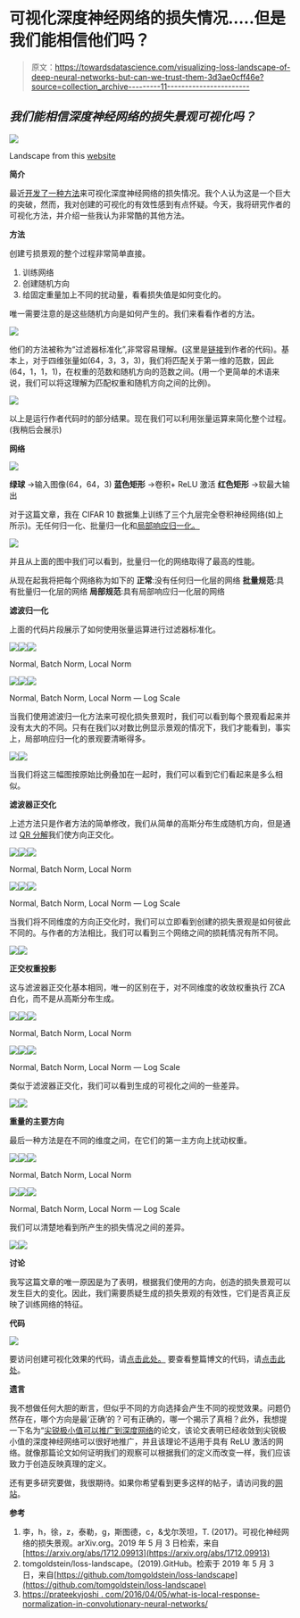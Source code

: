 # 可视化深度神经网络的损失情况…..但是我们能相信他们吗？

> 原文：<https://towardsdatascience.com/visualizing-loss-landscape-of-deep-neural-networks-but-can-we-trust-them-3d3ae0cff46e?source=collection_archive---------11----------------------->

## ***我们能相信深度神经网络的损失景观可视化吗？***

![](img/8edbcdce9c49678516fb6be13f0c30cb.png)

Landscape from this [website](https://pixabay.com/illustrations/evening-sun-sunset-backlighting-55067/)

**简介**

最近[开发了一种方法](https://arxiv.org/abs/1712.09913)来可视化深度神经网络的损失情况。我个人认为这是一个巨大的突破，然而，我对创建的可视化的有效性感到有点怀疑。今天，我将研究作者的可视化方法，并介绍一些我认为非常酷的其他方法。

**方法**

创建亏损景观的整个过程非常简单直接。

1.  训练网络
2.  创建随机方向
3.  给固定重量加上不同的扰动量，看看损失值是如何变化的。

唯一需要注意的是这些随机方向是如何产生的。我们来看看作者的方法。

![](img/0b309f9cfeeac8c7b6c335aa84ec801c.png)

他们的方法被称为“过滤器标准化”,非常容易理解。(这里是[链接](https://github.com/tomgoldstein/loss-landscape)到作者的代码)。基本上，对于四维张量如(64，3，3，3)，我们将匹配关于第一维的范数，因此(64，1，1，1)，在权重的范数和随机方向的范数之间。(用一个更简单的术语来说，我们可以将这理解为匹配权重和随机方向之间的比例)。

![](img/d05273a81471b4d14834d3ee6fb1bfff.png)

以上是运行作者代码时的部分结果。现在我们可以利用张量运算来简化整个过程。(我稍后会展示)

**网络**

![](img/3ad6b173f68701bac9a349d700b8d0a5.png)

**绿球** →输入图像(64，64，3)
**蓝色矩形** →卷积+ ReLU 激活
**红色矩形** →软最大输出

对于这篇文章，我在 CIFAR 10 数据集上训练了三个九层完全卷积神经网络(如上所示)。无任何归一化、批量归一化和[局部响应归一化。](https://prateekvjoshi.com/2016/04/05/what-is-local-response-normalization-in-convolutional-neural-networks/)

![](img/db9c4b6fa2287989afe1768d79902738.png)

并且从上面的图中我们可以看到，批量归一化的网络取得了最高的性能。

从现在起我将把每个网络称为如下的
**正常**:没有任何归一化层的网络
**批量规范**:具有批量归一化层的网络
**局部规范**:具有局部响应归一化层的网络

**滤波归一化**

上面的代码片段展示了如何使用张量运算进行过滤器标准化。

![](img/65a9bacc1dada369965f2a894b9e8457.png)![](img/f6dcbe18cfed6c1e729cf7aebdc32d5a.png)![](img/c8a56d1b4e8a9fcff3f43d0b4e827db1.png)

Normal, Batch Norm, Local Norm

![](img/07ed1ac7d222277b92da801ae26e8ce3.png)![](img/c87441dc38c3af48405689899beac751.png)![](img/d91c4c1ea5588e83be3210167061cf8f.png)

Normal, Batch Norm, Local Norm — Log Scale

当我们使用滤波归一化方法来可视化损失景观时，我们可以看到每个景观看起来并没有太大的不同。只有在我们以对数比例显示景观的情况下，我们才能看到，事实上，局部响应归一化的景观要清晰得多。

![](img/c1ae3244bc6949ce8a22cff031609571.png)![](img/252e130e2346346f6aae216b9522762d.png)

当我们将这三幅图按原始比例叠加在一起时，我们可以看到它们看起来是多么相似。

**滤波器正交化**

上述方法只是作者方法的简单修改，我们从简单的高斯分布生成随机方向，但是通过 [QR 分解](https://www.tensorflow.org/api_docs/python/tf/linalg/qr)我们使方向正交化。

![](img/7be765b078eebaf7aade07a87858b5b9.png)![](img/0b963b2c8fe5cbca3fb30eb51d00a00b.png)![](img/00e047266930b9061a5a7ea1db948305.png)

Normal, Batch Norm, Local Norm

![](img/57a033b1f02cf300f96037a3e11e988a.png)![](img/4bb1e6b25c2601622647ae6f1ab4068c.png)![](img/c2e9170220096ef4b8b97acf81c92d6d.png)

Normal, Batch Norm, Local Norm — Log Scale

当我们将不同维度的方向正交化时，我们可以立即看到创建的损失景观是如何彼此不同的。与作者的方法相比，我们可以看到三个网络之间的损耗情况有所不同。

![](img/289b01893f59610c12d2460bba23b19e.png)![](img/ee4b4fd733e875df4ea877d0130d684f.png)

**正交权重投影**

这与滤波器正交化基本相同，唯一的区别在于，对不同维度的收敛权重执行 ZCA 白化，而不是从高斯分布生成。

![](img/d63d1725e4fe4af000bfc87b62e37b74.png)![](img/a5ffd45e9b9d08d04fa9e103db206f9d.png)![](img/90d6d2954394e5ad935e8d0c1f1e99a3.png)

Normal, Batch Norm, Local Norm

![](img/435a64cf7eae5954dc7b25b7f71e07b1.png)![](img/8b0a78407fc4c2fa52edafe19a90a930.png)![](img/9d3abebf8c8140428729e6e545b0b185.png)

Normal, Batch Norm, Local Norm — Log Scale

类似于滤波器正交化，我们可以看到生成的可视化之间的一些差异。

![](img/b82317236484b6882d34a4aff7a3c5d4.png)![](img/63c0da285d40ab9b79bcce5df5ab591e.png)

**重量的主要方向**

最后一种方法是在不同的维度之间，在它们的第一主方向上扰动权重。

![](img/9e2a4a27f0dd997a0d347f63839307e2.png)![](img/aab3d57d59799d4df1f3103f29b9aee9.png)![](img/e570ec55b50669ea18cbd809a0c75f89.png)

Normal, Batch Norm, Local Norm

![](img/a3ef906e368dcf89bdfb8c8fc70db84e.png)![](img/cb8482f24d34600d9f2b4cd0dda9bbe0.png)![](img/6e17ee42251b99f47e209e637574760c.png)

Normal, Batch Norm, Local Norm — Log Scale

我们可以清楚地看到所产生的损失情况之间的差异。

![](img/d82ca61e664d0243098c1405cf34ebe2.png)![](img/0d3ee67b9fc437e8e57186a898f3d6ad.png)

**讨论**

我写这篇文章的唯一原因是为了表明，根据我们使用的方向，创造的损失景观可以发生巨大的变化。因此，我们需要质疑生成的损失景观的有效性，它们是否真正反映了训练网络的特征。

**代码**

![](img/1a246fa37decad2506bf48a7f31667c2.png)

要访问创建可视化效果的代码，请[点击此处。](https://github.com/JaeDukSeo/Daily-Neural-Network-Practice-3/blob/master/Loss%20LanScape/0%20create%20viz.ipynb)
要查看整篇博文的代码，请[点击此处](https://github.com/JaeDukSeo/Daily-Neural-Network-Practice-3/tree/master/Loss%20LanScape)。

**遗言**

我不想做任何大胆的断言，但似乎不同的方向选择会产生不同的视觉效果。问题仍然存在，哪个方向是最‘正确’的？可有正确的，哪一个揭示了真相？此外，我想提一下名为“[尖锐极小值可以推广到深度网络](https://arxiv.org/abs/1703.04933)的论文，该论文表明已经收敛到尖锐极小值的深度神经网络可以很好地推广，并且该理论不适用于具有 ReLU 激活的网络。就像那篇论文如何证明我们的观察可以根据我们的定义而改变一样，我们应该致力于创造反映真理的定义。

还有更多研究要做，我很期待。如果你希望看到更多这样的帖子，请访问我的[网站](https://jaedukseo.me/)。

**参考**

1.  李，h，徐，z，泰勒，g，斯图德，c，&戈尔茨坦，T. (2017)。可视化神经网络的损失景观。arXiv.org。2019 年 5 月 3 日检索，来自[https://arxiv.org/abs/1712.09913](https://arxiv.org/abs/1712.09913)
2.  tomgoldstein/loss-landscape。(2019).GitHub。检索于 2019 年 5 月 3 日，来自[https://github.com/tomgoldstein/loss-landscape](https://github.com/tomgoldstein/loss-landscape)
3.  [https://prateekvjoshi . com/2016/04/05/what-is-local-response-normalization-in-convolutionary-neural-networks/](https://prateekvjoshi.com/2016/04/05/what-is-local-response-normalization-in-convolutional-neural-networks/)